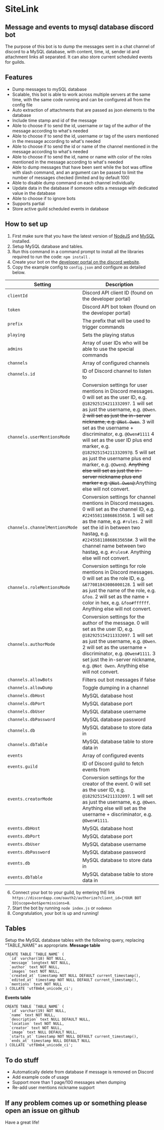 # SiteLink
## Message and events to mysql database discord bot
The purpose of this bot is to dump the messages sent in a chat channel of discord to a MySQL database, with content, time, id, sender id and attachment links all separated. It can also store current scheduled events for guilds.

## Features
 - Dump messages to mySQL database
 - Scalable, this bot is able to work across multiple servers at the same time, with the same code running and can be configured all from the config file
 - Auto extraction of attachments that are passed as json elements to the database
 - Include time stamp and id of the message
 - Able to choose if to send the id, username or tag of the author of the message according to what's needed
 - Able to choose if to send the id, username or tag of the users mentioned in the message according to what's needed
 - Able to choose if to send the id or name of the channel mentioned in the message according to what's needed
 - Able to choose if to send the id, name or name with color of the roles mentioned in the message according to what's needed
 - Able to dump messages that have been sent while the bot was offline with slash command, and an argument can be passed to limit the number of messages checked (limited and by default 100)
 - Able to disable dump command on each channel individually
 - Update data in the database if someone edits a message with dedicated value in the database
 - Able to choose if to ignore bots
 - Supports partial
 - Store active guild scheduled events in database

 ## How to set up
  1. First make sure that you have the latest version of [NodeJS](https://nodejs.org/en/) and [MySQL](https://www.mysql.com/) installed.
  2. Setup MySQL database and tables.
  3. Run this command in a command prompt to install all the libraries required to run the code: `npm install` .
  4. Create your bot on the [developer portal on the discord website](https://discordapp.com/developers).
  5. Copy the example config to `config.json` and configure as detailed below.

  |Setting|Description|
  |--|--|
  |`clientId`|Discord API client ID (found on the developer portal)|
  |`token`|Discord API bot token (found on the developer portal)|
  |`prefix`|The prefix that will be used to trigger commands|
  |`playing`|Sets the playing status|
  |`admins`|Array of user IDs who will be able to use the special commands|
  |`channels`|Array of configured channels|
  |`channels.id`|ID of Discord channel to listen to|
  |`channels.userMentionsMode`| Conversion settings for user mentions in Discord messages. 0 will set as the user ID, e.g. `@182925154211332097`. 1 will set as just the username, e.g. `@Owen`. ~~2 will set as just the in-server nickname, e.g. `@Not Owen`~~. 3 will set as the username + discriminator, e.g. `@Owen#1111` 4 will set as the user ID plus end marker, e.g. `@182925154211332097@`. 5 will set as just the username plus end marker, e.g. `@Owen@`. ~~Anything else will set as just the in-server nickname plus end marker e.g. `@Not Owen@`.~~Anything else will not convert.|
  |`channels.channelMentionsMode`| Conversion settings for channel mentions in Discord messages. 0 will set as the channel ID, e.g. `#224558110868635658`. 1 will set as the name, e.g. `#rules`. 2 will set the id in between two hastag, e.g. `#224558110868635658#`. 3 will the channel name between two hastag, e.g. `#rules#`. Anything else will not convert.|
  |`channels.roleMentionsMode`| Conversion settings for role mentions in Discord messages. 0 will set as the role ID, e.g. `&677081843086000128`. 1 will set as just the name of the role, e.g. `&foo`. 2 will set as the name + color in hex, e.g. `&foo#ffffff`. Anything else will not convert.|
  |`channels.authorMode`|Conversion settings for the author of the message. 0 will set as the user ID, e.g. `@182925154211332097`. 1 will set as just the username, e.g. `@Owen`. 2 will set as the username + discriminator, e.g. `@Owen#1111`. 3 set just the in-server nickname, e.g. `@Not Owen`. Anything else will not convert.|
  |`channels.allowBots`|Filters out bot messages if false |
  |`channels.allowDump`|Toggle dumping in a channel|
  |`channels.dbHost`|MySQL database host|
  |`channels.dbPort`|MySQL database port|
  |`channels.dbUser`|MySQL database username|
  |`channels.dbPassword`|MySQL database password|
  |`channels.db`|MySQL database to store data in|
  |`channels.dbTable`|MySQL database table to store data in|
  |`events`|Array of configured events|
  |`events.guild`|ID of Discord guild to fetch events from|
  |`events.creatorMode`|Conversion settings for the creator of the event. 0 will set as the user ID, e.g. `@182925154211332097`. 1 will set as just the username, e.g. `@Owen`. Anything else will set as the username + discriminator, e.g. `@Owen#1111`.|
  |`events.dbHost`|MySQL database host|
  |`events.dbPort`|MySQL database port|
  |`events.dbUser`|MySQL database username|
  |`events.dbPassword`|MySQL database password|
  |`events.db`|MySQL database to store data in|
  |`events.dbTable`|MySQL database table to store data in|
 
  6. Connect your bot to your guild, by entering thE link `https://discordapp.com/oauth2/authorize?client_id={YOUR BOT ID}scope=bot&permissions=8`.
  7. Start the bot by running ` node index.js ` or ` nodemon `
  8. Congratulation, your bot is up and running!

## Tables

Setup the MySQL database tables with the following query, replacing "TABLE_NAME" as appropriate.
**Message table**
```
CREATE TABLE `TABLE_NAME` (
  `id` varchar(18) NOT NULL,
  `message` longtext NOT NULL,
  `author` text NOT NULL,
  `images` text NOT NULL,
  `created_at` timestamp NOT NULL DEFAULT current_timestamp(),
  `edited_at` timestamp NOT NULL DEFAULT current_timestamp(),
  `mentions` text NOT NULL
) COLLATE 'utf8mb4_unicode_ci';
```

**Events table**
```
CREATE TABLE `TABLE_NAME` (
  `id` varchar(19) NOT NULL,
  `name` text NOT NULL,
  `description` text NULL DEFAULT NULL,
  `location` text NOT NULL,
  `creator` text NOT NULL,
  `image` text NULL DEFAULT NULL,
  `starts_at` timestamp NOT NULL DEFAULT current_timestamp(),
  `ends_at` timestamp NULL DEFAULT NULL
) COLLATE 'utf8mb4_unicode_ci';
```

## To do stuff
 - Automatically delete from database if message is removed on Discord
 - Add example code of usage
 - Support more than 1 page/100 messages when dumping
 - Re-add user mentions nickname support

 ## If any problem comes up or something please open an issue on github

 Have a great life!
